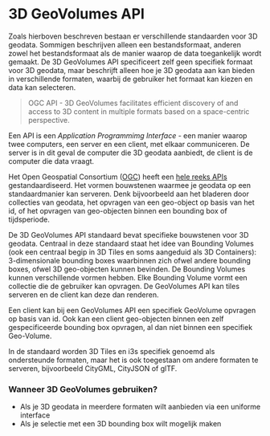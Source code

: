 # 3D GeoVolumes API

 Zoals hierboven beschreven bestaan er verschillende standaarden voor 3D geodata. Sommigen beschrijven alleen een bestandsformaat, anderen zowel het bestandsformaat als de manier waarop de data toegankelijk wordt gemaakt. De 3D GeoVolumes API specificeert zelf geen specifiek formaat voor 3D geodata, maar beschrijft alleen hoe je 3D geodata aan kan bieden in verschillende formaten, waarbij de gebruiker het formaat kan kiezen en data kan selecteren. 

 > OGC API - 3D GeoVolumes facilitates efficient discovery of and access to 3D content in multiple formats based on a space-centric perspective.

Een API is een *Application Programmimg Interface* - een manier waarop twee computers, een server en een client, met elkaar communiceren. De server is in dit geval de computer die 3D geodata aanbiedt, de client is de computer die data vraagt. 

Het Open Geospatial Consortium ([OGC](https://www.ogc.org/)) heeft een [hele reeks APIs](https://ogcapi.ogc.org/) gestandaardiseerd. Het vormen bouwstenen waarmee je geodata op een standaardmanier kan serveren. Denk bijvoorbeeld aan het  bladeren door collecties van geodata, het opvragen van een geo-object op basis van het id, of het opvragen van geo-objecten binnen een bounding box of tijdsperiode. 

De 3D GeoVolumes API standaard bevat specifieke bouwstenen voor 3D geodata. Centraal in deze standaard staat het idee van Bounding Volumes (ook een centraal begip in 3D Tiles en soms aangeduid als 3D Containers): 3-dimensionale bounding boxes waarbinnen zich ofwel andere bounding boxes, ofwel 3D geo-objecten kunnen bevinden. De Bounding Volumes kunnen verschillende vormen hebben. Elke Bounding Volume vormt een collectie die de gebruiker kan opvragen. De GeoVolumes API kan tiles serveren en de client kan deze dan renderen. 

Een client kan bij een GeoVolumes API een specifiek GeoVolume opvragen op basis van id. Ook kan een client geo-objecten binnen een zelf gespecificeerde bounding box opvragen, al dan niet binnen een specifiek Geo-Volume. 

In de standaard worden 3D Tiles en i3s specifiek genoemd als ondersteunde formaten, maar het is ook toegestaan om andere formaten te serveren, bijvoorbeeld CityGML, CityJSON of glTF. 

### Wanneer 3D GeoVolumes gebruiken?
- Als je 3D geodata in meerdere formaten wilt aanbieden via een uniforme interface
- Als je selectie met een 3D bounding box wilt mogelijk maken